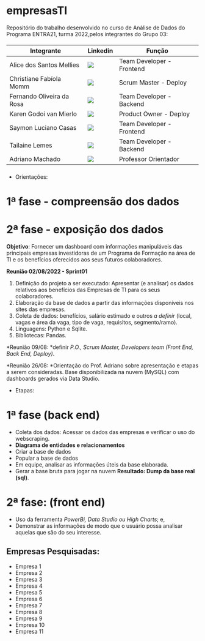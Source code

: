 # empresasTI
Repositório do trabalho desenvolvido no curso de Análise de Dados do Programa ENTRA21, turma 2022,pelos integrantes do Grupo 03: 

<h5 align="center">

| Integrante | Linkedin | Função |
|---|---|---|
| Alice dos Santos Mellies | <a href="https://www.linkedin.com/in/alice-mellies-1352051bb/" target="_blank"><img src="https://img.shields.io/badge/-LinkedIn-%230077B5?style=for-the-badge&logo=linkedin&logoColor=white" target="_blank"></a> | Team Developer - Frontend |
| Christiane Fabíola Momm | <a href="https://www.linkedin.com/in/christiane-fab%C3%ADola-13688526/" target="_blank"><img src="https://img.shields.io/badge/-LinkedIn-%230077B5?style=for-the-badge&logo=linkedin&logoColor=white" target="_blank"></a> | Scrum Master - Deploy |
| Fernando Oliveira da Rosa | <a href="https://www.linkedin.com/in/fernando-oliveira-da-rosa-800960151/" target="_blank"><img src="https://img.shields.io/badge/-LinkedIn-%230077B5?style=for-the-badge&logo=linkedin&logoColor=white" target="_blank"></a> | Team Developer - Backend |
| Karen Godoi van Mierlo | <a href="https://www.linkedin.com/in/karen-godoi-van-mierlo-51a604207/" target="_blank"><img src="https://img.shields.io/badge/-LinkedIn-%230077B5?style=for-the-badge&logo=linkedin&logoColor=white" target="_blank"></a> | Product Owner - Deploy |
| Saymon Luciano Casas | <a href="https://www.linkedin.com/in/saymon-casas-84109620b/" target="_blank"><img src="https://img.shields.io/badge/-LinkedIn-%230077B5?style=for-the-badge&logo=linkedin&logoColor=white" target="_blank"></a> | Team Developer - Frontend |
| Tailaine Lemes | <a href="https://www.linkedin.com/in/tailaine-lemes-98435a22a/" target="_blank"><img src="https://img.shields.io/badge/-LinkedIn-%230077B5?style=for-the-badge&logo=linkedin&logoColor=white" target="_blank"></a> | Team Developer - Backend |
| Adriano Machado | <a href="https://www.linkedin.com/in/xadrak/" target="_blank"><img src="https://img.shields.io/badge/-LinkedIn-%230077B5?style=for-the-badge&logo=linkedin&logoColor=white" target="_blank"></a> | Professor Orientador |

 </h5>
 
- Orientações:
# 1ª fase - compreensão dos dados
# 2ª fase - exposição dos dados

**Objetivo**: Fornecer um dashboard com informações manipuláveis das principais empresas investidoras de um Programa de Formação na área de TI e os benefícios oferecidos aos seus futuros colaboradores.

**Reunião 02/08/2022 - Sprint01**
1) Definição do projeto a ser executado: Apresentar (e analisar) os dados relativos aos benefícios das Empresas de TI para os seus colaboradores.
2) Elaboração da base de dados a partir das informações disponíveis nos sites das empresas.
3) Coleta de dados: benefícios, salário estimado e outros *a definir* (local, vagas e área da vaga, tipo de vaga, requisitos, segmento/ramo).
4) Linguagens: Python e Sqlite.
5) Bibliotecas: Pandas.

*Reunião 09/08: *definir *P.O., Scrum Master, Developers team (Front End, Back End, Deploy)*.

*Reunião 26/08: *Orientação do Prof. Adriano sobre apresentação e etapas a serem consideradas. Base disponibilizada na nuvem (MySQL) com dashboards gerados via Data Studio. 

- Etapas:
# 1ª fase (back end)
- Coleta dos dados: Acessar os dados das empresas e verificar o uso do webscraping.
- **Diagrama de entidades e relacionamentos**
- Criar a base de dados 
- Popular a base de dados
- Em equipe, analisar as informações úteis da base elaborada.
- Gerar a base bruta para jogar na nuvem
**Resultado: Dump da base real (sql)**.


# 2ª fase: (front end)
- Uso da ferramenta *PowerBi, Data Studio ou High Charts*; e, 
- Demonstrar as informações de modo que o usuário possa analisar aquelas que são do seu interesse.

## Empresas Pesquisadas:
- Empresa 1
- Empresa 2
- Empresa 3
- Empresa 4
- Empresa 5
- Empresa 6
- Empresa 7
- Empresa 8
- Empresa 9
- Empresa 10
- Empresa 11
